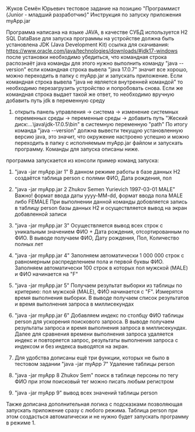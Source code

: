 Жуков Семён Юрьевич 
тестовое задание на позицию "Программист (Junior - младший разработчик)"
Инструкция по запуску приложения myApp.jar 

Программа написана на языке JAVA, в качестве СУБД используется H2 SQL DataBase
для запуска программы на устройстве должна быть установлена JDK (Java Development Kit)
ссылка для скачивания: https://www.oracle.com/java/technologies/downloads/#jdk17-windows
после установки необходимо убедиться, что командная строка распознаёт java команды
для этого нужно выполнить команду "java --version" если командная строка вывела 
"java 17.0.7" значит все хорошо, можно переходить в папку с myApp.jar и запускать приложение. 
Если командная строка вывела "java не является внутренней командой" то необходимо 
перезагрузить устройство и попробовать снова. Если же командная строка 
выдает такой же ответ, то необходимо вручную добавить путь jdk в переменную среду 
1) открыть панель управления -> система -> изменение системных переменных среды
-> переменные среды -> добавить путь "Жеский диск:\...\java\jdk-17.0.5\bin" в системную 
переменную "path"
По итогу команда "java --version" должна вывести текущую установленную версию java, это
значит, что окружение настроено успешно и можно переходить в папку с исполняемым 
myApp.jar файлом и запускать программу. Команды для запуска описаны ниже.


программа запускается из консоли пример команд запуска:
1) "java -jar myApp.jar 1" 
В данном режиме работы в базе данных H2 создаётся таблица person с полями 
ФИО, Дата рождения, пол

2) "java -jar myApp.jar 2 Zhukov Semen Yurievich 1997-03-01 MALE"
Важно! формат ввода даты yyyy-MM-dd, формат ввода пола MALE либо FEMALE
При выполнении данной команды добовляется запись в таблицу person базы данных 
H2 и осуществляется вывод на экран добавленной записи

3) "java -jar myApp.jar 3" Осуществляется вывод всех строк с уникальным значением 
ФИО + Дата рождения, отсортированным по ФИО. 
В выводе получаем ФИО, Дату рождения, Пол, Количество полных лет

4) "java -jar myApp.jar 4" Заполняем автоматически 1 000 000 строк с равномерным
распределением пола и первой буквы ФИО. Заполняем автоматически 100 строк
в которых пол мужской (MALE) и ФИО начинается на "F"

5) "java -jar myApp.jar 5" Получаем результат выборки из таблицы по критерию: 
пол мужской (MALE), ФИО начинается с "F". Измерятся время выполнения 
выборки. В выводе получаем список результатов и время выполнения запроса в 
миллисекундах

6) "java -jar myApp.jar 6" Добавляем индекс по столбцу ФИО таблицы person для
ускорения поискового запроса. В выводе получаем результаты запроса и время 
выполнения запроса в миллисекундах. Далее для сравнения времени выполнения 
запроса удаляется индекс и повторяется запрос, результаты выполнения запроса
с индексом и без индекса выводятся на экран. 

7) Для удобства дописаны ещё три функции, которых не было в тестовом задании
"java -jar myApp 7" Удаление таблицы person

8) "java -jar myApp 8 Zhukov Sem" поиск в таблице персоны по тегу ФИО при этом
поисковый тег можно писать любым регистром

9) "java -jar myApp 9" вывод всех значений таблицы person

Также дописана дополнительная логика с подсказками позволяющая запускать
приложение сразу с любого режима. Таблица person при этом создасться автоматически
и не нужно будет запускать программу в режиме 1.